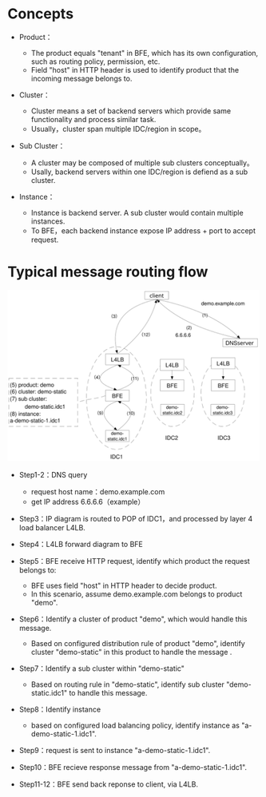 # Concepts

- Product：
    - The product equals "tenant" in BFE, which has its own configuration, such as routing policy, permission, etc. 
    - Field "host" in HTTP header is used to identify product that the incoming message belongs to.

- Cluster：
    - Cluster means a set of backend servers which provide same functionality and process similar task.
    - Usually，cluster span multiple IDC/region in scope。

- Sub Cluster：
    - A cluster may be composed of multiple sub clusters conceptually。
    - Usally, backend servers within one IDC/region is defiend as a sub cluster.

- Instance：
    - Instance is backend server. A sub cluster would contain multiple instances.
    - To BFE，each backend instance expose IP address + port to accept request.

# Typical message routing flow

![Traffic Fowarding](../images/traffic-forward.svg)

- Step1-2：DNS query
    - request host name：demo.example.com
    - get IP address 6.6.6.6（example）

- Step3：IP diagram is routed to POP of IDC1，and processed by layer 4 load balancer L4LB.

- Step4：L4LB forward diagram to BFE

- Step5：BFE receive HTTP request, identify which product the request belongs to:
    - BFE uses field "host" in HTTP header to decide product.
    - In this scenario, assume demo.example.com belongs to product "demo".

- Step6：Identify a cluster of product "demo", which would handle this message.
    - Based on configured distribution rule of product "demo", identify cluster "demo-static" in this product to handle the message .

- Step7：Identify a sub cluster within "demo-static"
    - Based on routing rule in "demo-static", identify sub cluster "demo-static.idc1" to handle this message.

- Step8：Identify instance
    - based on configured load balancing policy, identify instance as "a-demo-static-1.idc1".

- Step9：request is sent to instance "a-demo-static-1.idc1".

- Step10：BFE recieve response message from "a-demo-static-1.idc1".

- Step11-12：BFE send back reponse to client, via L4LB.
